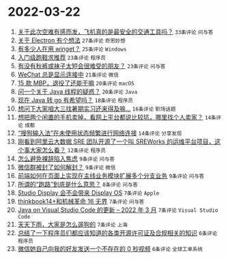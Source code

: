 # 2022-03-22

1. [关于此次空难有感而发，飞机真的是最安全的交通工具吗？](https://www.v2ex.com/t/842039) `33条评论` `问与答`
1. [关于 Electron 有个想法](https://www.v2ex.com/t/842001) `27条评论` `奇思妙想`
1. [有多少人在用 winget？](https://www.v2ex.com/t/842018) `25条评论` `Windows`
1. [入门级跑鞋求推荐](https://www.v2ex.com/t/842023) `23条评论` `程序员`
1. [有没有秋裤或袜子太短会很难受的朋友？](https://www.v2ex.com/t/841994) `23条评论` `问与答`
1. [WeChat 总是显示连接中](https://www.v2ex.com/t/842006) `21条评论` `微信`
1. [15 款 MBP，退役了还能干嘛](https://www.v2ex.com/t/842040) `20条评论` `macOS`
1. [问一个关于 Java 线程的疑惑？](https://www.v2ex.com/t/842015) `20条评论` `Java`
1. [现在 Java 转 go 有希望吗？](https://www.v2ex.com/t/842037) `18条评论` `程序员`
1. [想问下大家咱大三找暑期实习还来得及嘛...](https://www.v2ex.com/t/842011) `16条评论` `职场话题`
1. [想把两个闲置的手机卖掉，看网上平台都说比较坑，哪里找个人卖家？](https://www.v2ex.com/t/842019) `14条评论` `成都`
1. [“搜狗输入法”在未使用状态频繁进行网络连接](https://www.v2ex.com/t/842003) `14条评论` `分享发现`
1. [刚看到阿里云大数据 SRE 团队开源了一个叫 SREWorks 的运维平台项目，这个事大家怎么看？](https://www.v2ex.com/t/842045) `12条评论` `程序员`
1. [怎么避免裸辞陷入焦虑](https://www.v2ex.com/t/842061) `9条评论` `问与答`
1. [微信群被封了如何解封？](https://www.v2ex.com/t/842056) `9条评论` `微信`
1. [前端如何在页面上实现在主线业务模块扩展多个分支业务](https://www.v2ex.com/t/842000) `9条评论` `问与答`
1. [所谓的“跑路”到底是什么意思？](https://www.v2ex.com/t/842071) `8条评论` `问与答`
1. [Studio Display 会不会带来 Display OS](https://www.v2ex.com/t/842057) `7条评论` `Apple`
1. [thinkbook14+和机械革命 16 无界](https://www.v2ex.com/t/842028) `7条评论` `问与答`
1. [Java on Visual Studio Code 的更新 – 2022 年 3 月](https://www.v2ex.com/t/842017) `7条评论` `Visual Studio Code`
1. [天天下雨，大家是怎么遛狗的](https://www.v2ex.com/t/842013) `7条评论` `上海`
1. [总结了一下程序员们都应该知道的各类开源许可证及合规相关的知识](https://www.v2ex.com/t/842052) `6条评论` `程序员`
1. [微信她自己向我的好友发送一个不存在的 0 秒视频](https://www.v2ex.com/t/842016) `6条评论` `全球工单系统`
